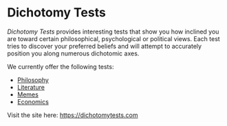 # Dichotomy Tests
_Dichotomy Tests_ provides interesting tests that show you how inclined you are toward certain philosophical, psychological or political views. Each test tries to discover your preferred beliefs and will attempt to accurately position you along numerous dichotomic axes.

We currently offer the following tests:

* [Philosophy](https://dichotomytests.com/test.html?id=0)
* [Literature](https://dichotomytests.com/test.html?id=3)
* [Memes](https://dichotomytests.com/test.html?id=4)
* [Economics](https://dichotomytests.com/test.html?id=1)

Visit the site here: <https://dichotomytests.com>
